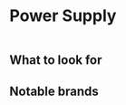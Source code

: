 # Power Supply
```admonish warning title="Compatibility"

```

## What to look for

## Notable brands

